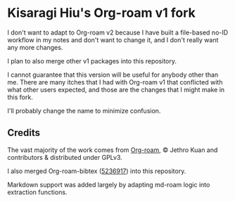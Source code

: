 # Kisaragi Hiu's Org-roam v1 fork

I don't want to adapt to Org-roam v2 because I have built a file-based no-ID workflow in my notes and don't want to change it, and I don't really want any more changes.

I plan to also merge other v1 packages into this repository.

I cannot guarantee that this version will be useful for anybody other than me. There are many itches that I had with Org-roam v1 that conflicted with what other users expected, and those are the changes that I might make in this fork.

I'll probably change the name to minimize confusion.

## Credits

The vast majority of the work comes from [Org-roam](https://github.com/org-roam/org-roam), © Jethro Kuan and contributors & distributed under GPLv3.

I also merged Org-roam-bibtex ([5236917](https://github.com/org-roam/org-roam-bibtex/commit/5236917e1d8a4f88daadacc690248854f53facb4)) into this repository.

Markdown support was added largely by adapting md-roam logic into extraction functions.

